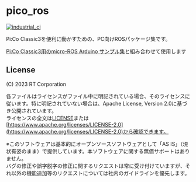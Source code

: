 # pico_ros

[![industrial_ci](https://github.com/rt-net/pico_ros/actions/workflows/industrial_ci.yml/badge.svg)](https://github.com/rt-net/pico_ros/actions/workflows/industrial_ci.yml)

Pi:Co Classic3を便利に動かすための、PC向けROSパッケージ集です。

[Pi:Co Classic3用のmicro-ROS Arduino サンプル集](https://github.com/rt-net/pico_micro_ros_arduino_examples)と組み合わせて使用します

## License

(C) 2023 RT Corporation

各ファイルはライセンスがファイル中に明記されている場合、そのライセンスに従います。特に明記されていない場合は、Apache License, Version 2.0に基づき公開されています。  
ライセンスの全文は[LICENSE](./LICENSE)または[https://www.apache.org/licenses/LICENSE-2.0](https://www.apache.org/licenses/LICENSE-2.0)から確認できます。

※このソフトウェアは基本的にオープンソースソフトウェアとして「AS IS」（現状有姿のまま）で提供しています。本ソフトウェアに関する無償サポートはありません。  
バグの修正や誤字脱字の修正に関するリクエストは常に受け付けていますが、それ以外の機能追加等のリクエストについては社内のガイドラインを優先します。
